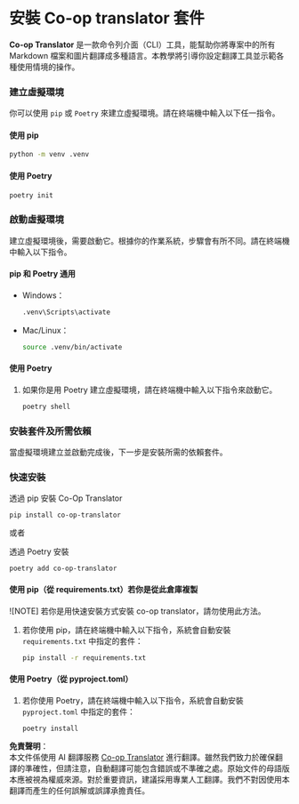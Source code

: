 <!--
CO_OP_TRANSLATOR_METADATA:
{
  "original_hash": "b6d85d887d2664539a438dae5d0dfa50",
  "translation_date": "2025-06-12T18:31:56+00:00",
  "source_file": "getting_started/command-line-guide/install-package.md",
  "language_code": "mo"
}
-->
# 安裝 Co-op translator 套件

**Co-op Translator** 是一款命令列介面（CLI）工具，能幫助你將專案中的所有 Markdown 檔案和圖片翻譯成多種語言。本教學將引導你設定翻譯工具並示範各種使用情境的操作。

### 建立虛擬環境

你可以使用 `pip` 或 `Poetry` 來建立虛擬環境。請在終端機中輸入以下任一指令。

#### 使用 pip

```bash
python -m venv .venv
```

#### 使用 Poetry

```bash
poetry init
```

### 啟動虛擬環境

建立虛擬環境後，需要啟動它。根據你的作業系統，步驟會有所不同。請在終端機中輸入以下指令。

#### pip 和 Poetry 通用

- Windows：

    ```bash
    .venv\Scripts\activate
    ```

- Mac/Linux：

    ```bash
    source .venv/bin/activate
    ```

#### 使用 Poetry

1. 如果你是用 Poetry 建立虛擬環境，請在終端機中輸入以下指令來啟動它。

    ```bash
    poetry shell
    ```

### 安裝套件及所需依賴

當虛擬環境建立並啟動完成後，下一步是安裝所需的依賴套件。

### 快速安裝

透過 pip 安裝 Co-Op Translator

```
pip install co-op-translator
```  
或者

透過 Poetry 安裝  
```
poetry add co-op-translator
```

#### 使用 pip（從 requirements.txt）若你是從此倉庫複製

![NOTE] 若你是用快速安裝方式安裝 co-op translator，請勿使用此方法。

1. 若你使用 pip，請在終端機中輸入以下指令，系統會自動安裝 `requirements.txt` 中指定的套件：

    ```bash
    pip install -r requirements.txt
    ```

#### 使用 Poetry（從 pyproject.toml）

1. 若你使用 Poetry，請在終端機中輸入以下指令，系統會自動安裝 `pyproject.toml` 中指定的套件：

    ```bash
    poetry install
    ```

**免責聲明**：  
本文件係使用 AI 翻譯服務 [Co-op Translator](https://github.com/Azure/co-op-translator) 進行翻譯。雖然我們致力於確保翻譯的準確性，但請注意，自動翻譯可能包含錯誤或不準確之處。原始文件的母語版本應被視為權威來源。對於重要資訊，建議採用專業人工翻譯。我們不對因使用本翻譯而產生的任何誤解或誤譯承擔責任。